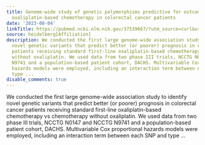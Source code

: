 ```yaml
---
title: Genome-wide study of genetic polymorphisms predictive for outcome from first-line
  oxaliplatin-based chemotherapy in colorectal cancer patients
date: '2023-08-04'
linkTitle: https://pubmed.ncbi.nlm.nih.gov/37539667/?utm_source=curl&utm_medium=rss&utm_campaign=pubmed-2&utm_content=1FakS-2QOkCT8HsMOQP1bCRQ4YzyumYOmxmF0moLsQ3dFB1E9V&fc=20220326224207&ff=20230804180814&v=2.17.9.post6+86293ac
source: heidelberg[Affiliation]
description: We conducted the first large genome-wide association study to identify
  novel genetic variants that predict better (or poorer) prognosis in colorectal cancer
  patients receiving standard first-line oxaliplatin-based chemotherapy vs chemotherapy
  without oxaliplatin. We used data from two phase III trials, NCCTG N0147 and NCCTG
  N9741 and a population-based patient cohort, DACHS. Multivariable Cox proportional
  hazards models were employed, including an interaction term between each SNP and
  type ...
disable_comments: true
---
```

We conducted the first large genome-wide association study to identify novel genetic variants that predict better (or poorer) prognosis in colorectal cancer patients receiving standard first-line oxaliplatin-based chemotherapy vs chemotherapy without oxaliplatin. We used data from two phase III trials, NCCTG N0147 and NCCTG N9741 and a population-based patient cohort, DACHS. Multivariable Cox proportional hazards models were employed, including an interaction term between each SNP and type ...